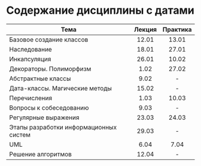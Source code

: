 # Содержание дисциплины с датами

| Тема                                   | Лекция | Практика |
| -------------------------------------- | :----: | :------: |
| Базовое создание классов               | 12.01  |  13.01   |
| Наследование                           | 18.01  |  27.01   |
| Инкапсуляция                           | 26.01  |  10.02   |
| Декораторы. Полиморфизм                |  1.02  |  27.02   |
| Абстрактные классы                     |  9.02  |    -     |
| Дата-классы. Магические методы         | 15.02  |    -     |
| Перечисления                           |  1.03  |  10.03   |
| Вопросы к собеседованию                |  9.03  |    -     |
| Регулярные выражения                   | 23.03  |  24.03   |
| Этапы разработки информационных систем | 29.03  |    -     |
| UML                                    |  6.04  |   7.04   |
| Решение алгоритмов                     | 12.04  |    -     |
